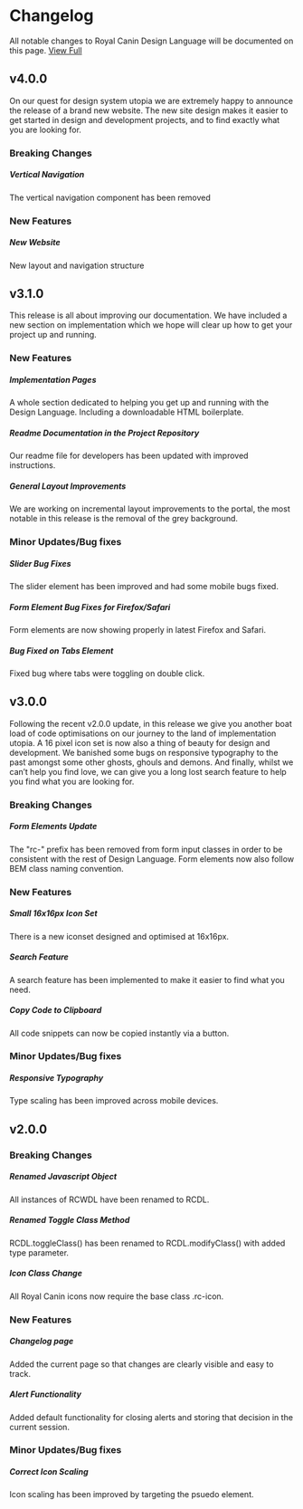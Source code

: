 
 # Changelog
All notable changes to Royal Canin Design Language will be documented on this page.
[View Full](http://developer.royalcanin.com/changelog.html)

 ## v4.0.0
On our quest for design system utopia we are extremely happy to announce the release of a brand new website. The new site design makes it easier to get started in design and development projects, and to find exactly what you are looking for.
 ### Breaking Changes
 ##### Vertical Navigation
The vertical navigation component has been removed
 ### New Features
 ##### New Website
New layout and navigation structure
 ## v3.1.0
This release is all about improving our documentation. We have included a new section on implementation which we hope will clear up how to get your project up and running.
 ### New Features
 ##### Implementation Pages
A whole section dedicated to helping you get up and running with the Design Language. Including a downloadable HTML boilerplate.
 ##### Readme Documentation in the Project Repository
Our readme file for developers has been updated with improved instructions.
 ##### General Layout Improvements
We are working on incremental layout improvements to the portal, the most notable in this release is the removal of the grey background.
 ### Minor Updates/Bug fixes
 ##### Slider Bug Fixes
The slider element has been improved and had some mobile bugs fixed.
 ##### Form Element Bug Fixes for Firefox/Safari
Form elements are now showing properly in latest Firefox and Safari.
 ##### Bug Fixed on Tabs Element
Fixed bug where tabs were toggling on double click.
 ## v3.0.0
Following the recent v2.0.0 update, in this release we give you another boat load of code optimisations on our journey to the land of implementation utopia. A 16 pixel icon set is now also a thing of beauty for design and development. We banished some bugs on responsive typography to the past amongst some other ghosts, ghouls and demons. And finally, whilst we can’t help you find love, we can give you a long lost search feature to help you find what you are looking for.
 ### Breaking Changes
 ##### Form Elements Update
The "rc-" prefix has been removed from form input classes in order to be consistent with the rest of Design Language. Form elements now also follow BEM class naming convention.
 ### New Features
 ##### Small 16x16px Icon Set
There is a new iconset designed and optimised at 16x16px.
 ##### Search Feature
A search feature has been implemented to make it easier to find what you need.
 ##### Copy Code to Clipboard
All code snippets can now be copied instantly via a button.
 ### Minor Updates/Bug fixes
 ##### Responsive Typography
Type scaling has been improved across mobile devices.
 ## v2.0.0
 ### Breaking Changes
 ##### Renamed Javascript Object
All instances of RCWDL have been renamed to RCDL.
 ##### Renamed Toggle Class Method
RCDL.toggleClass() has been renamed to RCDL.modifyClass() with added type parameter.
 ##### Icon Class Change
All Royal Canin icons now require the base class .rc-icon.
 ### New Features
 ##### Changelog page
Added the current page so that changes are clearly visible and easy to track.
 ##### Alert Functionality
Added default functionality for closing alerts and storing that decision in the current session.
 ### Minor Updates/Bug fixes
 ##### Correct Icon Scaling
Icon scaling has been improved by targeting the psuedo element.